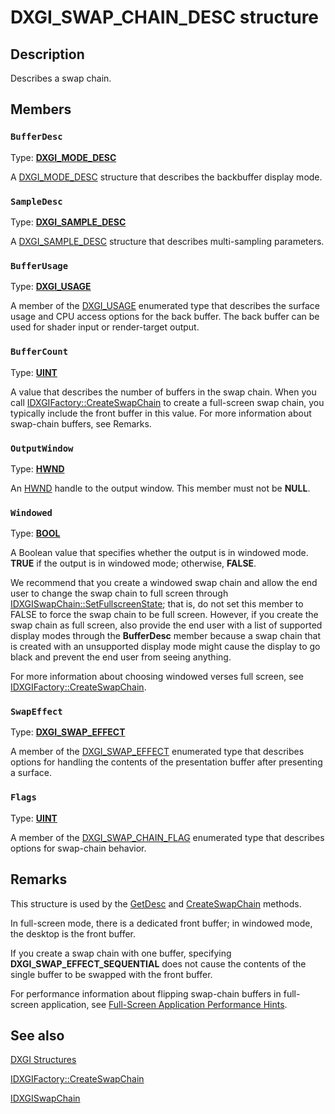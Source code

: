 # DXGI_SWAP_CHAIN_DESC structure

## Description

Describes a swap chain.

## Members

### `BufferDesc`

Type: **[DXGI_MODE_DESC](https://learn.microsoft.com/previous-versions/windows/desktop/legacy/bb173064(v=vs.85))**

A [DXGI_MODE_DESC](https://learn.microsoft.com/previous-versions/windows/desktop/legacy/bb173064(v=vs.85)) structure that describes the backbuffer display mode.

### `SampleDesc`

Type: **[DXGI_SAMPLE_DESC](https://learn.microsoft.com/windows/desktop/api/dxgicommon/ns-dxgicommon-dxgi_sample_desc)**

A [DXGI_SAMPLE_DESC](https://learn.microsoft.com/windows/desktop/api/dxgicommon/ns-dxgicommon-dxgi_sample_desc) structure that describes multi-sampling parameters.

### `BufferUsage`

Type: **[DXGI_USAGE](https://learn.microsoft.com/windows/desktop/direct3ddxgi/dxgi-usage)**

A member of the [DXGI_USAGE](https://learn.microsoft.com/windows/desktop/direct3ddxgi/dxgi-usage) enumerated type that describes the surface usage and CPU access options for the back buffer. The back buffer can
be used for shader input or render-target output.

### `BufferCount`

Type: **[UINT](https://learn.microsoft.com/windows/desktop/WinProg/windows-data-types)**

A value that describes the number of buffers in the swap chain. When you call [IDXGIFactory::CreateSwapChain](https://learn.microsoft.com/windows/desktop/api/dxgi/nf-dxgi-idxgifactory-createswapchain) to create a full-screen swap chain, you typically include the front buffer in this value. For more information about swap-chain buffers, see Remarks.

### `OutputWindow`

Type: **[HWND](https://learn.microsoft.com/windows/desktop/WinProg/windows-data-types)**

An [HWND](https://learn.microsoft.com/windows/desktop/WinProg/windows-data-types) handle to the output window. This member must not be **NULL**.

### `Windowed`

Type: **[BOOL](https://learn.microsoft.com/windows/desktop/WinProg/windows-data-types)**

A Boolean value that specifies whether the output is in windowed mode. **TRUE** if the output is in windowed mode; otherwise, **FALSE**.

We recommend that you create a windowed swap chain and allow the end user to change the swap chain to full screen through [IDXGISwapChain::SetFullscreenState](https://learn.microsoft.com/windows/desktop/api/dxgi/nf-dxgi-idxgiswapchain-setfullscreenstate); that is, do not set this member to FALSE to force the swap chain to be full screen. However, if you create the swap chain as full screen, also provide the end user with a list of supported display modes through the **BufferDesc** member because a swap chain that is created with an unsupported display mode might cause the display to go black and prevent the end user from seeing anything.

For more information about choosing windowed verses full screen, see [IDXGIFactory::CreateSwapChain](https://learn.microsoft.com/windows/desktop/api/dxgi/nf-dxgi-idxgifactory-createswapchain).

### `SwapEffect`

Type: **[DXGI_SWAP_EFFECT](https://learn.microsoft.com/windows/desktop/api/dxgi/ne-dxgi-dxgi_swap_effect)**

A member of the [DXGI_SWAP_EFFECT](https://learn.microsoft.com/windows/desktop/api/dxgi/ne-dxgi-dxgi_swap_effect) enumerated type that describes options for handling the contents of the presentation buffer after
presenting a surface.

### `Flags`

Type: **[UINT](https://learn.microsoft.com/windows/desktop/WinProg/windows-data-types)**

A member of the [DXGI_SWAP_CHAIN_FLAG](https://learn.microsoft.com/windows/desktop/api/dxgi/ne-dxgi-dxgi_swap_chain_flag) enumerated type that describes options for swap-chain behavior.

## Remarks

This structure is used by the [GetDesc](https://learn.microsoft.com/windows/desktop/api/dxgi/nf-dxgi-idxgiswapchain-getdesc) and [CreateSwapChain](https://learn.microsoft.com/windows/desktop/api/dxgi/nf-dxgi-idxgifactory-createswapchain) methods.

In full-screen mode, there is a dedicated front buffer; in windowed mode, the desktop is the front buffer.

If you create a swap chain with one buffer, specifying **DXGI_SWAP_EFFECT_SEQUENTIAL** does not cause the contents of the single
buffer to be swapped with the front buffer.

For performance information about flipping swap-chain buffers in full-screen application,
see [Full-Screen Application Performance Hints](https://learn.microsoft.com/windows/desktop/direct3ddxgi/d3d10-graphics-programming-guide-dxgi).

## See also

[DXGI Structures](https://learn.microsoft.com/windows/desktop/direct3ddxgi/d3d10-graphics-reference-dxgi-structures)

[IDXGIFactory::CreateSwapChain](https://learn.microsoft.com/windows/desktop/api/dxgi/nf-dxgi-idxgifactory-createswapchain)

[IDXGISwapChain](https://learn.microsoft.com/windows/desktop/api/dxgi/nn-dxgi-idxgiswapchain)